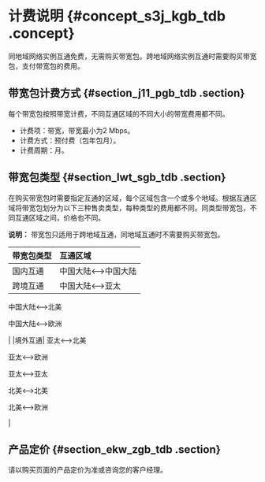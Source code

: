 # 计费说明 {#concept_s3j_kgb_tdb .concept}

同地域网络实例互通免费，无需购买带宽包。跨地域网络实例互通时需要购买带宽包，支付带宽包的费用。

## 带宽包计费方式 {#section_j11_pgb_tdb .section}

每个带宽包按照带宽计费，不同互通区域的不同大小的带宽费用都不同。

-   计费项：带宽，带宽最小为2 Mbps。
-   计费方式：预付费（包年包月）。
-   计费周期：月。

## 带宽包类型 {#section_lwt_sgb_tdb .section}

在购买带宽包时需要指定互通的区域，每个区域包含一个或多个地域。根据互通区域将带宽包划分为以下三种售卖类型，每种类型的费用都不同。同类型带宽包，不同互通区域之间，价格也不同。

**说明：** 带宽包只适用于跨地域互通，同地域互通时不需要购买带宽包。

|带宽包类型|互通区域|
|:----|:---|
|国内互通|中国大陆<——\>中国大陆|
|跨境互通| 中国大陆<——\>亚太

 中国大陆<——\>北美

 中国大陆<——\>欧洲

 |
|境外互通| 亚太<——\>北美

 亚太<——\>欧洲

 亚太<——\>亚太

 北美<——\>北美

 北美<——\>欧洲

 |

## 产品定价 {#section_ekw_zgb_tdb .section}

请以购买页面的产品定价为准或咨询您的客户经理。

